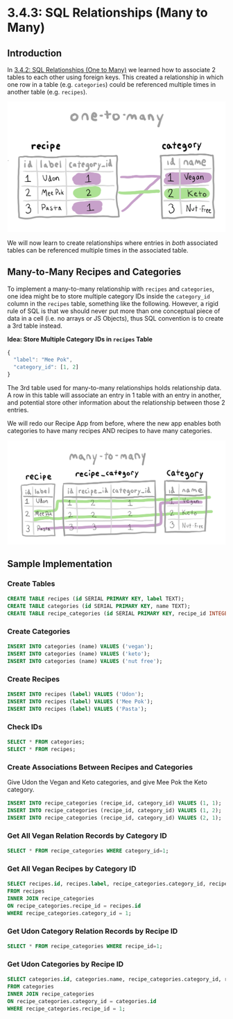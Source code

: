 # 3.4.3: SQL Relationships \(Many to Many\)

## Introduction

In [3.4.2: SQL Relationships \(One to Many\)](3.4.2-sql-relationships-one-to-many.md) we learned how to associate 2 tables to each other using foreign keys. This created a relationship in which one row in a table \(e.g. `categories`\) could be referenced multiple times in another table \(e.g. `recipes`\).

![Recap of a one-to-many SQL relationship](../../.gitbook/assets/one-to-many.jpg)

We will now learn to create relationships where entries in _both_ associated tables can be referenced multiple times in the associated table.

## Many-to-Many Recipes and Categories

To implement a many-to-many relationship with `recipes` and `categories`, one idea might be to store multiple category IDs inside the `category_id` column in the `recipes` table, something like the following. However, a rigid rule of SQL is that we should never put more than one conceptual piece of data in a cell \(i.e. no arrays or JS Objects\), thus SQL convention is to create a 3rd table instead.

**Idea: Store Multiple Category IDs in `recipes` Table**

```javascript
{
  "label": "Mee Pok",
  "category_id": [1, 2]
}
```

The 3rd table used for many-to-many relationships holds relationship data. A row in this table will associate an entry in 1 table with an entry in another, and potential store other information about the relationship between those 2 entries.

We will redo our Recipe App from before, where the new app enables both categories to have many recipes AND recipes to have many categories.

![Sample DB Schema for Recipe App with Many-to-Many Relationship](../../.gitbook/assets/many-many.jpg)

## Sample Implementation

### Create Tables

```sql
CREATE TABLE recipes (id SERIAL PRIMARY KEY, label TEXT);
CREATE TABLE categories (id SERIAL PRIMARY KEY, name TEXT);
CREATE TABLE recipe_categories (id SERIAL PRIMARY KEY, recipe_id INTEGER, category_id INTEGER);
```

### Create Categories

```sql
INSERT INTO categories (name) VALUES ('vegan');
INSERT INTO categories (name) VALUES ('keto');
INSERT INTO categories (name) VALUES ('nut free');
```

### Create Recipes

```sql
INSERT INTO recipes (label) VALUES ('Udon');
INSERT INTO recipes (label) VALUES ('Mee Pok');
INSERT INTO recipes (label) VALUES ('Pasta');
```

### Check IDs

```sql
SELECT * FROM categories;
SELECT * FROM recipes;
```

### Create Associations Between Recipes and Categories

Give Udon the Vegan and Keto categories, and give Mee Pok the Keto category.

```sql
INSERT INTO recipe_categories (recipe_id, category_id) VALUES (1, 1);
INSERT INTO recipe_categories (recipe_id, category_id) VALUES (1, 2);
INSERT INTO recipe_categories (recipe_id, category_id) VALUES (2, 1);
```

### Get All Vegan Relation Records by Category ID

```sql
SELECT * FROM recipe_categories WHERE category_id=1;
```

### Get All Vegan Recipes by Category ID

```sql
SELECT recipes.id, recipes.label, recipe_categories.category_id, recipe_categories.recipe_id
FROM recipes
INNER JOIN recipe_categories
ON recipe_categories.recipe_id = recipes.id
WHERE recipe_categories.category_id = 1;
```

### Get Udon Category Relation Records by Recipe ID

```sql
SELECT * FROM recipe_categories WHERE recipe_id=1;
```

### Get Udon Categories by Recipe ID

```sql
SELECT categories.id, categories.name, recipe_categories.category_id, recipe_categories.recipe_id
FROM categories
INNER JOIN recipe_categories
ON recipe_categories.category_id = categories.id
WHERE recipe_categories.recipe_id = 1;
```

